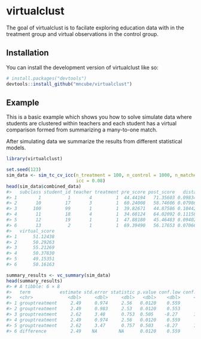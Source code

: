 
<!-- README.md is generated from README.Rmd. Please edit that file -->

# virtualclust

<!-- badges: start -->
<!-- badges: end -->

The goal of virtualclust is to facilate exploring education data with in
the treatment group and virtual observations in the control group.

## Installation

You can install the development version of virtualclust like so:

``` r
# install.packages("devtools")
devtools::install_github("mncube/virtualclust")
```

## Example

This is a basic example which shows you how to solve simulate data where
students are clustered within teachers and each student has a virtual
comparison formed from summarizing a many-to-one match.

After simulating data we summarize the results from different
statistical models.

``` r
library(virtualclust)

set.seed(123)
sim_data <- sim_tc_cv_icc(n_treatment = 100, n_control = 1000, n_matches = 10,
                          icc = 0.08)
head(sim_data$combined_data)
#>   subclass student_id teacher treatment pre_score post_score   distance weights
#> 1        1          1       4         1  44.44194   71.35603 0.09834290       1
#> 2       10         17       3         1  60.24008   58.74606 0.07986495       1
#> 3      100         99       1         1  39.82671   44.87586 0.10442031       1
#> 4       11         18       4         1  34.68124   64.02092 0.11158486       1
#> 5       12         19       1         1  47.88180   45.46483 0.09402019       1
#> 6       13          2       1         1  69.39490   56.17653 0.07066337       1
#>   virtual_score
#> 1      51.12438
#> 2      50.29263
#> 3      55.21269
#> 4      50.37830
#> 5      49.15351
#> 6      50.16163

summary_results <- vc_summary(sim_data)
head(summary_results)
#> # A tibble: 6 × 8
#>   term           estimate std.error statistic p.value conf.low conf.high model  
#>   <chr>             <dbl>     <dbl>     <dbl>   <dbl>    <dbl>     <dbl> <chr>  
#> 1 grouptreatment     2.49     0.974     2.56   0.0120    0.559      4.42 Mixed …
#> 2 grouptreatment     2.49     0.983     2.53   0.0120    0.553      4.43 Mixed …
#> 3 grouptreatment     2.62     3.48      0.753  0.505    -8.27      13.5  Mixed …
#> 4 grouptreatment     2.49     0.974     2.56   0.0120    0.559      4.42 Mixed …
#> 5 grouptreatment     2.62     3.47      0.757  0.503    -8.27      13.5  Mixed …
#> 6 difference         2.49    NA        NA      0.0120    0.559      4.42 Paired…
```
